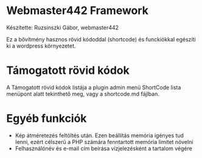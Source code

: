 Webmaster442 Framework
===
Készítette: Ruzsinszki Gábor, webmaster442

Ez a bővítmény hasznos rövid kódoddal (shortcode) és funckiókkal egészíti ki a wordpress környezetet.

# Támogatott rövid kódok

A Támogatott rövid kódok listája a plugin admin menü ShortCode lista menüpont alatt tekinthető meg, vagy a shortcode.md fájlban.

# Egyéb funkciók
 * Kép átméretezés feltöltés után. Ezen beállítás memória igényes tud lenni, ezért célszerű a PHP számára fenntartott memória limitet növelni
 * Felhasználónév és e-mail cím beírása vízjelezésként a tartalom végére